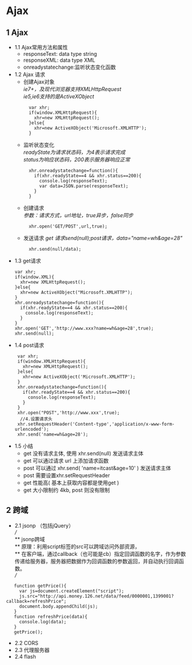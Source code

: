 # Ajax
## 1 Ajax
   * 1.1 Ajax常用方法和属性  
      - responseText: data type string
      - responseXML: data type XML  
      - onreadystatechange:监听状态变化函数 
   * 1.2 Ajax 请求
      - 创建Ajax对象  
           *ie7+，及现代浏览器支持XMLHttpRequest*  
           *ie5,ie6支持的是ActiveXObject*
         ```
           var xhr;
           if(window.XMLHttpRequest){
             xhr=new XMLHttpRequest();
           }else{
             xhr=new ActiveXObject('Microsoft.XMLHTTP');
           }
         ```
      - 监听状态变化  
           *readyState为请求状态码，为4表示请求完成*  
           *status为响应状态码，200表示服务器响应正常*
         ```
           xhr.onreadystatechange=function(){
             if(xhr.readyState==4 && xhr.status==200){
               console.log(responseText);
               var data=JSON.parse(responseText);
             }
           }
         ```
      - 创建请求  
         *参数：请求方式，url地址，true异步，false同步*
          ```
            xhr.open('GET/POST',url,true);
          ```
      - 发送请求
         *get 请求send(null);post请求，data="name=wh&age=28"*
          ```
            xhr.send(null/data);
          ```
   * 1.3 get请求
      ```
      var xhr;
      if(window.XML){
        xhr=new XMLHttpRequest();
      }else{
        xhr=new ActiveXObject("Microsoft.XMLHTTP");
      }
      xhr.onreadystatechange=function(){
        if(xhr.readyState==4 && xhr.status==200){
          console.log(responseText);
        }
      }
      xhr.open('GET','http://www.xxx?name=wh&age=28',true);
      xhr.send(null);
      ```
   * 1.4 post请求
     ```
      var xhr;
      if(window.XMLHttpRequest){
        xhr=new XMLHttpRequest();
      }else{
        xhr=new ActiveXObject('Microsoft.XMLHTTP');
      }
      xhr.onreadystatechange=function(){
        if(xhr.readyState==4 && xhr.status==200){
          console.log(responseText);
        }
      }
      xhr.open("POST",'http://www.xxx',true);
       //4.设置请求头
      xhr.setRequestHeader('Content-type','application/x-www-form-urlencoded');
      xhr.send('name=wh&age=28');
     ```
   * 1.5 小结
      - get 没有请求主体, 使用 xhr.send(null) 发送请求主体
      - get 可以通过请求 url 上添加请求函数
      - post 可以通过 xhr.send( 'name=itcast&age=10' ) 发送请求主体
      - post 需要设置xhr.setRequestHeader
      - get 性能高( 基本上获取内容都是使用get )
      - get 大小限制约 4kb, post 则没有限制
## 2 跨域
   * 2.1 jsonp （包括jQuery）  
   */*  
    ** jsonp跨域  
    ** 原理：利用script标签的src可以跨域访问外部资源，  
    ** 在客户端，通过callback（也可能是cb）指定回调函数的名字，作为参数传递给服务器，服务器把数据作为回调函数的参数返回，并自动执行回调函数。  
    */*
   ```
      function getPrice(){
        var js=document.createElement("script");
        js.src="http://api.money.126.net/data/feed/0000001,1399001?callback=refreshPrice";
        document.body.appendChild(js);
      }
      function refreshPrice(data){
        console.log(data);
      }
      getPrice();
   ```
   * 2.2 CORS
   * 2.3 代理服务器
   * 2.4 flash
